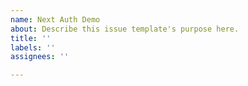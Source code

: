 ```yaml
---
name: Next Auth Demo
about: Describe this issue template's purpose here.
title: ''
labels: ''
assignees: ''

---
```



